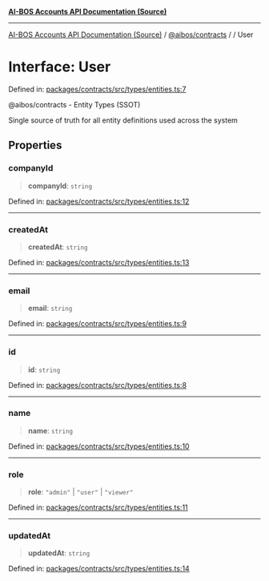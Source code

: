 [**AI-BOS Accounts API Documentation (Source)**](../../../README.md)

***

[AI-BOS Accounts API Documentation (Source)](../../../README.md) / [@aibos/contracts](../README.md) / [](../README.md) / User

# Interface: User

Defined in: [packages/contracts/src/types/entities.ts:7](https://github.com/pohlai88/accounts/blob/48103fb36d28b2b9bfb33472b6de2f719773cde9/packages/contracts/src/types/entities.ts#L7)

@aibos/contracts - Entity Types (SSOT)

Single source of truth for all entity definitions used across the system

## Properties

### companyId

> **companyId**: `string`

Defined in: [packages/contracts/src/types/entities.ts:12](https://github.com/pohlai88/accounts/blob/48103fb36d28b2b9bfb33472b6de2f719773cde9/packages/contracts/src/types/entities.ts#L12)

***

### createdAt

> **createdAt**: `string`

Defined in: [packages/contracts/src/types/entities.ts:13](https://github.com/pohlai88/accounts/blob/48103fb36d28b2b9bfb33472b6de2f719773cde9/packages/contracts/src/types/entities.ts#L13)

***

### email

> **email**: `string`

Defined in: [packages/contracts/src/types/entities.ts:9](https://github.com/pohlai88/accounts/blob/48103fb36d28b2b9bfb33472b6de2f719773cde9/packages/contracts/src/types/entities.ts#L9)

***

### id

> **id**: `string`

Defined in: [packages/contracts/src/types/entities.ts:8](https://github.com/pohlai88/accounts/blob/48103fb36d28b2b9bfb33472b6de2f719773cde9/packages/contracts/src/types/entities.ts#L8)

***

### name

> **name**: `string`

Defined in: [packages/contracts/src/types/entities.ts:10](https://github.com/pohlai88/accounts/blob/48103fb36d28b2b9bfb33472b6de2f719773cde9/packages/contracts/src/types/entities.ts#L10)

***

### role

> **role**: `"admin"` \| `"user"` \| `"viewer"`

Defined in: [packages/contracts/src/types/entities.ts:11](https://github.com/pohlai88/accounts/blob/48103fb36d28b2b9bfb33472b6de2f719773cde9/packages/contracts/src/types/entities.ts#L11)

***

### updatedAt

> **updatedAt**: `string`

Defined in: [packages/contracts/src/types/entities.ts:14](https://github.com/pohlai88/accounts/blob/48103fb36d28b2b9bfb33472b6de2f719773cde9/packages/contracts/src/types/entities.ts#L14)
